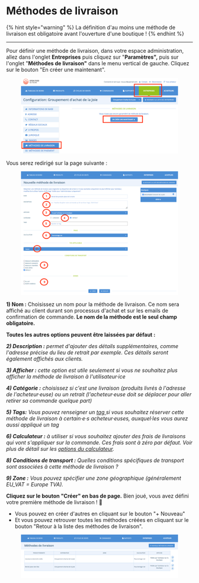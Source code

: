 # Méthodes de livraison

{% hint style="warning" %}
La définition d'au moins une méthode de livraison est obligatoire avant l'ouverture d'une boutique !
{% endhint %}

****

Pour définir une méthode de livraison, dans votre espace administration, allez dans l'onglet **Entreprises** puis cliquez sur "**Paramètres",** puis sur l'onglet "**Méthodes de livraison"** dans le menu vertical de gauche. Cliquez sur le bouton "En créer une maintenant".

<figure><img src="../../.gitbook/assets/Screen Shot 2022-09-20 at 11.00.25.png" alt=""><figcaption></figcaption></figure>

Vous serez redirigé sur la page suivante :

<figure><img src="../../.gitbook/assets/Screen Shot 2022-09-20 at 11.05.58.png" alt=""><figcaption></figcaption></figure>

**1) Nom :** Choisissez un nom pour la méthode de livraison. Ce nom sera affiché au client durant son processus d'achat et sur les emails de confirmation de commande. **Le nom de la méthode est le seul champ obligatoire.**

**Toutes les autres options peuvent être laissées par défaut :**

_**2) Description :** permet d'ajouter des détails supplémentaires, comme l'adresse précise du lieu de retrait par exemple. Ces détails seront également affichés aux clients._

_**3) Afficher :** cette option est utile seulement si vous ne souhaitez plus afficher la méthode de livraison à l'utilisateur·ice_

_**4) Catégorie :** choisissez si c'est une livraison (produits livrés à l'adresse de l'acheteur·euse) ou un retrait (l'acheteur·euse doit se déplacer pour aller retirer sa commande quelque part)_&#x20;

_**5) Tags:** Vous pouvez renseigner un_ [_tag_ ](https://guide.openfoodnetwork.org/v/fr/basic-features/shopfront/customer-management-and-conditional-displays-prices/customers#tags-association-dun-acheteur-a-une-categorie-donnee)_si vous souhaitez réserver cette méthode de livraison à certain·e·s acheteur·euses, auxquel·les vous aurez aussi appliqué un tag_&#x20;

_**6) Calculateur :** à utiliser si vous souhaitez ajouter des frais de livraisons qui vont s'appliquer sur la commande. Ces frais sont à zéro par défaut. Voir plus de détail sur les_ [_options du calculateur_](https://guide.openfoodnetwork.org/v/fr/basic-features/shopfront/enterprise-fees#le-calculateur)_._

_**8) Conditions de transport :** Quelles conditions spécifiques de transport sont associées à cette méthode de livraison ?_

_**9) Zone :** Vous pouvez spécifier une zone géographique (généralement EU\_VAT = Europe TVA)._



**Cliquez sur le bouton "Créer" en bas de page.** Bien joué, vous avez défini votre première méthode de livraison ! 🎉

* Vous pouvez en créer d'autres en cliquant sur le bouton "+ Nouveau"
* Et vous pouvez retrouver toutes les méthodes créées en cliquant sur le bouton "Retour à la liste des méthodes de livraison".

<figure><img src="../../.gitbook/assets/Screen Shot 2022-09-20 at 11.25.09.png" alt=""><figcaption></figcaption></figure>



